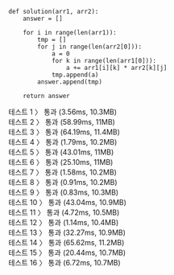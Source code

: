```
def solution(arr1, arr2):
    answer = []
    
    for i in range(len(arr1)):
        tmp = []
        for j in range(len(arr2[0])):
            a = 0
            for k in range(len(arr1[0])):
                a += arr1[i][k] * arr2[k][j]
            tmp.append(a)
        answer.append(tmp)

    return answer
```
테스트 1 〉	통과 (3.56ms, 10.3MB)<br>
테스트 2 〉	통과 (58.99ms, 11MB)<br>
테스트 3 〉	통과 (64.19ms, 11.4MB)<br>
테스트 4 〉	통과 (1.79ms, 10.2MB)<br>
테스트 5 〉	통과 (43.01ms, 11MB)<br>
테스트 6 〉	통과 (25.10ms, 11MB)<br>
테스트 7 〉	통과 (1.58ms, 10.2MB)<br>
테스트 8 〉	통과 (0.91ms, 10.2MB)<br>
테스트 9 〉	통과 (0.83ms, 10.3MB)<br>
테스트 10 〉	통과 (43.04ms, 10.9MB)<br>
테스트 11 〉	통과 (4.72ms, 10.5MB)<br>
테스트 12 〉	통과 (1.14ms, 10.4MB)<br>
테스트 13 〉	통과 (32.27ms, 10.9MB)<br>
테스트 14 〉	통과 (65.62ms, 11.2MB)<br>
테스트 15 〉	통과 (20.44ms, 10.7MB)<br>
테스트 16 〉	통과 (6.72ms, 10.7MB)<br>
